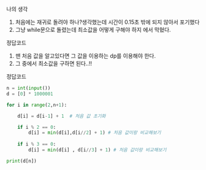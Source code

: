나의 생각
1. 처음에는 재귀로 돌려야 하나?생각했는데 시간이 0.15초 밖에 되지 않아서 포기했다
2. 그냥 while문으로 돌렸는데 최소값을 어떻게 구해야 하지 에서 막혔다. 

정답코드
1. 맨 처음 값을 알고있다면 그 값을 이용하는 dp를 이용해야 한다. 
2. 그 중에서 최소값을 구하면 된다..!!

정답코드

```python
n = int(input())
d = [0] * 1000001

for i in range(2,n+1):

    d[i] = d[i-1] + 1  # 처음 값 초기화

    if i % 2 == 0:
        d[i] = min(d[i],d[i//2] + 1) # 처음 값이랑 비교해보기
    
    if i % 3 == 0:
        d[i] = min(d[i] , d[i//3] + 1) # 처음 값이랑 비교해보기

print(d[n])

```